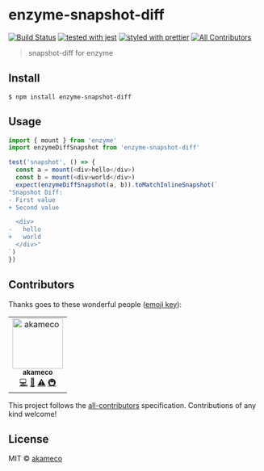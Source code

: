 # enzyme-snapshot-diff

[![Build Status](https://travis-ci.com/akameco/enzyme-snapshot-diff.svg?branch=master)](https://travis-ci.com/akameco/enzyme-snapshot-diff)
[![tested with jest](https://img.shields.io/badge/tested_with-jest-99424f.svg)](https://github.com/facebook/jest)
[![styled with prettier](https://img.shields.io/badge/styled_with-prettier-ff69b4.svg)](https://github.com/prettier/prettier)
[![All Contributors](https://img.shields.io/badge/all_contributors-1-orange.svg?style=flat-square)](#contributors)

> snapshot-diff for enzyme

## Install

```
$ npm install enzyme-snapshot-diff
```

## Usage

```js
import { mount } from 'enzyme'
import enzymeDiffSnapshot from 'enzyme-snapshot-diff'

test('snapshot', () => {
  const a = mount(<div>hello</div>)
  const b = mount(<div>world</div>)
  expect(enzymeDiffSnapshot(a, b)).toMatchInlineSnapshot(`
"Snapshot Diff:
- First value
+ Second value

  <div>
-   hello
+   world
  </div>"
`)
})
```

## Contributors

Thanks goes to these wonderful people ([emoji key](https://github.com/kentcdodds/all-contributors#emoji-key)):

<!-- ALL-CONTRIBUTORS-LIST:START - Do not remove or modify this section -->
<!-- prettier-ignore -->
<table><tr><td align="center"><a href="http://akameco.github.io"><img src="https://avatars2.githubusercontent.com/u/4002137?v=4" width="100px;" alt="akameco"/><br /><sub><b>akameco</b></sub></a><br /><a href="https://github.com/akameco/enzyme-snapshot-diff/commits?author=akameco" title="Code">💻</a> <a href="https://github.com/akameco/enzyme-snapshot-diff/commits?author=akameco" title="Documentation">📖</a> <a href="https://github.com/akameco/enzyme-snapshot-diff/commits?author=akameco" title="Tests">⚠️</a> <a href="#infra-akameco" title="Infrastructure (Hosting, Build-Tools, etc)">🚇</a></td></tr></table>
<!-- ALL-CONTRIBUTORS-LIST:END -->

This project follows the [all-contributors](https://github.com/kentcdodds/all-contributors) specification. Contributions of any kind welcome!

## License

MIT © [akameco](http://akameco.github.io)
